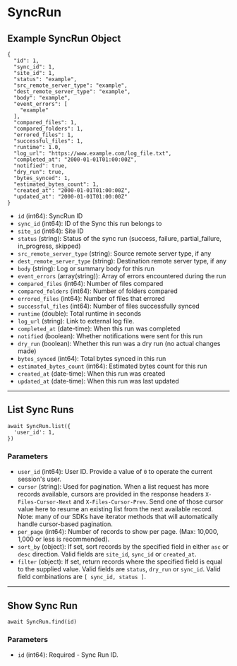 # SyncRun

## Example SyncRun Object

```
{
  "id": 1,
  "sync_id": 1,
  "site_id": 1,
  "status": "example",
  "src_remote_server_type": "example",
  "dest_remote_server_type": "example",
  "body": "example",
  "event_errors": [
    "example"
  ],
  "compared_files": 1,
  "compared_folders": 1,
  "errored_files": 1,
  "successful_files": 1,
  "runtime": 1.0,
  "log_url": "https://www.example.com/log_file.txt",
  "completed_at": "2000-01-01T01:00:00Z",
  "notified": true,
  "dry_run": true,
  "bytes_synced": 1,
  "estimated_bytes_count": 1,
  "created_at": "2000-01-01T01:00:00Z",
  "updated_at": "2000-01-01T01:00:00Z"
}
```

* `id` (int64): SyncRun ID
* `sync_id` (int64): ID of the Sync this run belongs to
* `site_id` (int64): Site ID
* `status` (string): Status of the sync run (success, failure, partial_failure, in_progress, skipped)
* `src_remote_server_type` (string): Source remote server type, if any
* `dest_remote_server_type` (string): Destination remote server type, if any
* `body` (string): Log or summary body for this run
* `event_errors` (array(string)): Array of errors encountered during the run
* `compared_files` (int64): Number of files compared
* `compared_folders` (int64): Number of folders compared
* `errored_files` (int64): Number of files that errored
* `successful_files` (int64): Number of files successfully synced
* `runtime` (double): Total runtime in seconds
* `log_url` (string): Link to external log file.
* `completed_at` (date-time): When this run was completed
* `notified` (boolean): Whether notifications were sent for this run
* `dry_run` (boolean): Whether this run was a dry run (no actual changes made)
* `bytes_synced` (int64): Total bytes synced in this run
* `estimated_bytes_count` (int64): Estimated bytes count for this run
* `created_at` (date-time): When this run was created
* `updated_at` (date-time): When this run was last updated

---

## List Sync Runs

```
await SyncRun.list({
  'user_id': 1,
})
```


### Parameters

* `user_id` (int64): User ID.  Provide a value of `0` to operate the current session's user.
* `cursor` (string): Used for pagination.  When a list request has more records available, cursors are provided in the response headers `X-Files-Cursor-Next` and `X-Files-Cursor-Prev`.  Send one of those cursor value here to resume an existing list from the next available record.  Note: many of our SDKs have iterator methods that will automatically handle cursor-based pagination.
* `per_page` (int64): Number of records to show per page.  (Max: 10,000, 1,000 or less is recommended).
* `sort_by` (object): If set, sort records by the specified field in either `asc` or `desc` direction. Valid fields are `site_id`, `sync_id` or `created_at`.
* `filter` (object): If set, return records where the specified field is equal to the supplied value. Valid fields are `status`, `dry_run` or `sync_id`. Valid field combinations are `[ sync_id, status ]`.

---

## Show Sync Run

```
await SyncRun.find(id)
```


### Parameters

* `id` (int64): Required - Sync Run ID.
